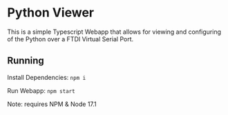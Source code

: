 # Python Viewer

This is a simple Typescript Webapp that allows for viewing and configuring of the Python over a FTDI Virtual Serial Port.

## Running

Install Dependencies: `npm i`

Run Webapp: `npm start`

Note: requires NPM & Node 17.1
